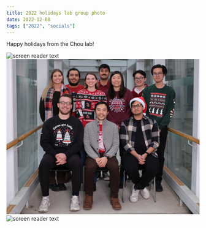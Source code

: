 ```yaml
---
title: 2022 holidays lab group photo
date: 2022-12-08
tags: ["2022", "socials"]
---
```


Happy holidays from the Chou lab!

<!--more-->


![screen reader text](pic1.jpg)
![screen reader text](pic2.jpg)
![screen reader text](pic3.jpg)
